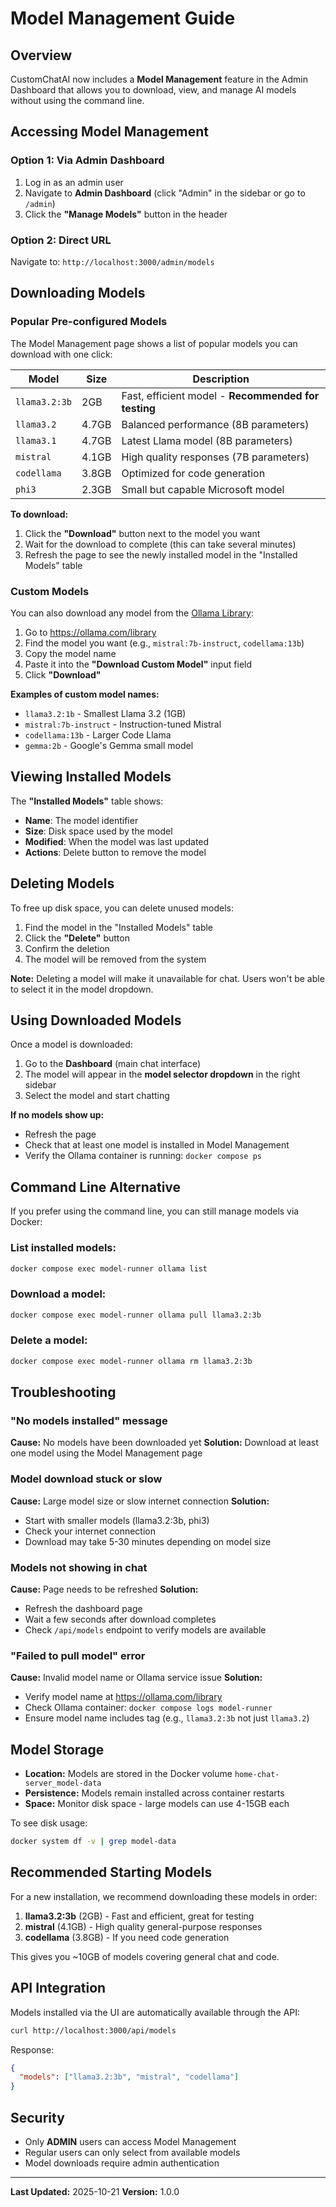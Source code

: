 # Model Management Guide

## Overview

CustomChatAI now includes a **Model Management** feature in the Admin Dashboard that allows you to download, view, and manage AI models without using the command line.

## Accessing Model Management

### Option 1: Via Admin Dashboard
1. Log in as an admin user
2. Navigate to **Admin Dashboard** (click "Admin" in the sidebar or go to `/admin`)
3. Click the **"Manage Models"** button in the header

### Option 2: Direct URL
Navigate to: `http://localhost:3000/admin/models`

## Downloading Models

### Popular Pre-configured Models

The Model Management page shows a list of popular models you can download with one click:

| Model | Size | Description |
|-------|------|-------------|
| `llama3.2:3b` | 2GB | Fast, efficient model - **Recommended for testing** |
| `llama3.2` | 4.7GB | Balanced performance (8B parameters) |
| `llama3.1` | 4.7GB | Latest Llama model (8B parameters) |
| `mistral` | 4.1GB | High quality responses (7B parameters) |
| `codellama` | 3.8GB | Optimized for code generation |
| `phi3` | 2.3GB | Small but capable Microsoft model |

**To download:**
1. Click the **"Download"** button next to the model you want
2. Wait for the download to complete (this can take several minutes)
3. Refresh the page to see the newly installed model in the "Installed Models" table

### Custom Models

You can also download any model from the [Ollama Library](https://ollama.com/library):

1. Go to https://ollama.com/library
2. Find the model you want (e.g., `mistral:7b-instruct`, `codellama:13b`)
3. Copy the model name
4. Paste it into the **"Download Custom Model"** input field
5. Click **"Download"**

**Examples of custom model names:**
- `llama3.2:1b` - Smallest Llama 3.2 (1GB)
- `mistral:7b-instruct` - Instruction-tuned Mistral
- `codellama:13b` - Larger Code Llama
- `gemma:2b` - Google's Gemma small model

## Viewing Installed Models

The **"Installed Models"** table shows:
- **Name**: The model identifier
- **Size**: Disk space used by the model
- **Modified**: When the model was last updated
- **Actions**: Delete button to remove the model

## Deleting Models

To free up disk space, you can delete unused models:

1. Find the model in the "Installed Models" table
2. Click the **"Delete"** button
3. Confirm the deletion
4. The model will be removed from the system

**Note:** Deleting a model will make it unavailable for chat. Users won't be able to select it in the model dropdown.

## Using Downloaded Models

Once a model is downloaded:

1. Go to the **Dashboard** (main chat interface)
2. The model will appear in the **model selector dropdown** in the right sidebar
3. Select the model and start chatting

**If no models show up:**
- Refresh the page
- Check that at least one model is installed in Model Management
- Verify the Ollama container is running: `docker compose ps`

## Command Line Alternative

If you prefer using the command line, you can still manage models via Docker:

### List installed models:
```bash
docker compose exec model-runner ollama list
```

### Download a model:
```bash
docker compose exec model-runner ollama pull llama3.2:3b
```

### Delete a model:
```bash
docker compose exec model-runner ollama rm llama3.2:3b
```

## Troubleshooting

### "No models installed" message
**Cause:** No models have been downloaded yet
**Solution:** Download at least one model using the Model Management page

### Model download stuck or slow
**Cause:** Large model size or slow internet connection
**Solution:**
- Start with smaller models (llama3.2:3b, phi3)
- Check your internet connection
- Download may take 5-30 minutes depending on model size

### Models not showing in chat
**Cause:** Page needs to be refreshed
**Solution:**
- Refresh the dashboard page
- Wait a few seconds after download completes
- Check `/api/models` endpoint to verify models are available

### "Failed to pull model" error
**Cause:** Invalid model name or Ollama service issue
**Solution:**
- Verify model name at https://ollama.com/library
- Check Ollama container: `docker compose logs model-runner`
- Ensure model name includes tag (e.g., `llama3.2:3b` not just `llama3.2`)

## Model Storage

- **Location:** Models are stored in the Docker volume `home-chat-server_model-data`
- **Persistence:** Models remain installed across container restarts
- **Space:** Monitor disk space - large models can use 4-15GB each

To see disk usage:
```bash
docker system df -v | grep model-data
```

## Recommended Starting Models

For a new installation, we recommend downloading these models in order:

1. **llama3.2:3b** (2GB) - Fast and efficient, great for testing
2. **mistral** (4.1GB) - High quality general-purpose responses
3. **codellama** (3.8GB) - If you need code generation

This gives you ~10GB of models covering general chat and code.

## API Integration

Models installed via the UI are automatically available through the API:

```bash
curl http://localhost:3000/api/models
```

Response:
```json
{
  "models": ["llama3.2:3b", "mistral", "codellama"]
}
```

## Security

- Only **ADMIN** users can access Model Management
- Regular users can only select from available models
- Model downloads require admin authentication

---

**Last Updated:** 2025-10-21
**Version:** 1.0.0
